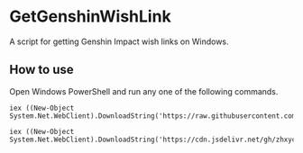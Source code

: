 # GetGenshinWishLink
A script for getting Genshin Impact wish links on Windows.

## How to use
Open Windows PowerShell and run any one of the following commands.
```
iex ((New-Object System.Net.WebClient).DownloadString('https://raw.githubusercontent.com/zhxycn/GetGenshinWishLink/main/GetGenshinWishLink.ps1'))
```
```
iex ((New-Object System.Net.WebClient).DownloadString('https://cdn.jsdelivr.net/gh/zhxycn/GetGenshinWishLink/GetGenshinWishLink.ps1'))
```
